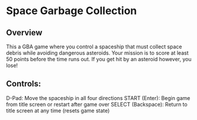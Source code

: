 # Space Garbage Collection 

## Overview
This a GBA game where you control a spaceship that must collect space debris while avoiding dangerous asteroids. Your mission is to score at least 50 points before the time runs out. If you get hit by an asteroid however, you lose!


## Controls:
D-Pad: Move the spaceship in all four directions
START (Enter): Begin game from title screen or restart after game over
SELECT (Backspace): Return to title screen at any time (resets game state)
